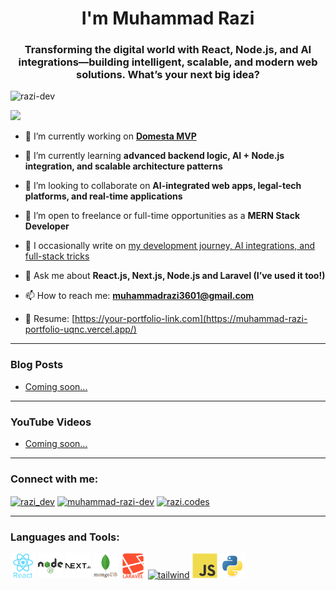 <h1 align="center">I'm Muhammad Razi</h1>
<h3 align="center">Transforming the digital world with React, Node.js, and AI integrations—building intelligent, scalable, and modern web solutions. What’s your next big idea?</h3>

<p align="left"> <img src="https://komarev.com/ghpvc/?username=razi-dev&label=Profile%20views&color=0e75b6&style=flat" alt="razi-dev" /> </p>

![](https://github-profile-trophy.vercel.app/?username=razi-dev&theme=radical&no-frame=false&no-bg=true&margin-w=4)

- 🔭 I’m currently working on [**Domesta MVP**](https://github.com/muhammadrazi/domesta)

- 🌱 I’m currently learning **advanced backend logic, AI + Node.js integration, and scalable architecture patterns**

- 👯 I’m looking to collaborate on **AI-integrated web apps, legal-tech platforms, and real-time applications**

- 🤝 I’m open to freelance or full-time opportunities as a **MERN Stack Developer**

- 📝 I occasionally write on [my development journey, AI integrations, and full-stack tricks](#) 

- 💬 Ask me about **React.js, Next.js, Node.js and Laravel (I’ve used it too!)**

- 📫 How to reach me: **muhammadrazi3601@gmail.com**

- 💼 Resume: [https://your-portfolio-link.com](https://muhammad-razi-portfolio-uqnc.vercel.app/)

---

### Blog Posts
<!-- BLOG-POST-LIST:START -->
- [Coming soon...]()
<!-- BLOG-POST-LIST:END -->

---

### YouTube Videos
<!-- YOUTUBE:START -->
- [Coming soon...]()
<!-- YOUTUBE:END -->

---

<h3 align="left">Connect with me:</h3>
<p align="left">
<a href="https://x.com/mat_kro_mention" target="blank"><img align="center" src="https://raw.githubusercontent.com/rahuldkjain/github-profile-readme-generator/master/src/images/icons/Social/twitter.svg" alt="razi_dev" height="30" width="40" /></a>
<a href="https://www.linkedin.com/in/muhammad-razi-73a1bb309/" target="blank"><img align="center" src="https://raw.githubusercontent.com/rahuldkjain/github-profile-readme-generator/master/src/images/icons/Social/linked-in-alt.svg" alt="muhammad-razi-dev" height="30" width="40" /></a>
<a href="https://www.instagram.com/bin_kazim/" target="blank"><img align="center" src="https://raw.githubusercontent.com/rahuldkjain/github-profile-readme-generator/master/src/images/icons/Social/instagram.svg" alt="razi.codes" height="30" width="40" /></a>
</p>

---

<h3 align="left">Languages and Tools:</h3>
<p align="left">
<a href="https://reactjs.org/" target="_blank"><img src="https://raw.githubusercontent.com/devicons/devicon/master/icons/react/react-original-wordmark.svg" alt="react" width="40" height="40"/></a>
<a href="https://nodejs.org/" target="_blank"><img src="https://raw.githubusercontent.com/devicons/devicon/master/icons/nodejs/nodejs-original-wordmark.svg" alt="nodejs" width="40" height="40"/></a>
<a href="https://nextjs.org/" target="_blank"><img src="https://raw.githubusercontent.com/devicons/devicon/master/icons/nextjs/nextjs-original-wordmark.svg" alt="nextjs" width="40" height="40"/></a>
<a href="https://www.mongodb.com/" target="_blank"><img src="https://raw.githubusercontent.com/devicons/devicon/master/icons/mongodb/mongodb-original-wordmark.svg" alt="mongodb" width="40" height="40"/></a>
<a href="https://laravel.com/" target="_blank"><img src="https://raw.githubusercontent.com/devicons/devicon/master/icons/laravel/laravel-plain-wordmark.svg" alt="laravel" width="40" height="40"/></a>
<a href="https://tailwindcss.com/" target="_blank"><img src="https://www.vectorlogo.zone/logos/tailwindcss/tailwindcss-icon.svg" alt="tailwind" width="40" height="40"/></a>
<a href="https://www.javascript.com/" target="_blank"><img src="https://raw.githubusercontent.com/devicons/devicon/master/icons/javascript/javascript-original.svg" alt="javascript" width="40" height="40"/></a>
<a href="https://python.org/" target="_blank"><img src="https://raw.githubusercontent.com/devicons/devicon/master/icons/python/python-original.svg" alt="python" width="40" height="40"/></a>
</p>
